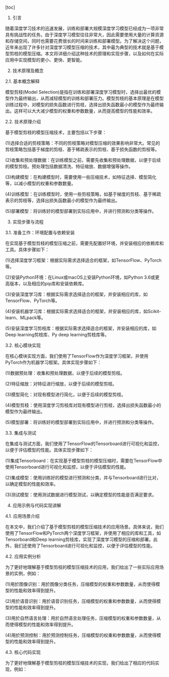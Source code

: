 
[toc]                    
                
                
1. 引言

随着深度学习技术的迅速发展，训练和部署大规模深度学习模型已经成为一项非常具有挑战性的任务。由于深度学习模型往往非常大，因此需要使用大量的计算资源和存储空间，同时也需要花费很长的时间来训练和部署模型。为了解决这个问题，近年来出现了许多针对深度学习模型压缩的技术，其中最为典型的技术就是基于模型剪枝的模型压缩。本文将详细介绍这种技术的原理和实现步骤，以及如何在实际应用中实现模型的更小、更快、更智能。

2. 技术原理及概念

2.1. 基本概念解释

模型剪枝(Model Selection)是指在训练和部署深度学习模型时，选择出最优的模型作为最终输出，从而减轻模型的训练和部署压力。模型剪枝的基本原理是在模型训练过程中，对模型的损失函数进行剪枝，选择出损失函数最小的模型作为最终输出。这样可以大大减少模型的权重和参数数量，从而提高模型的性能和效率。

2.2. 技术原理介绍

基于模型剪枝的模型压缩技术，主要包括以下步骤：

(1)选择合适的剪枝策略：不同的剪枝策略对模型压缩的效果影响非常大。常见的剪枝策略包括基于梯度的剪枝、基于稀疏表示的剪枝、基于损失函数的剪枝等。

(2)收集和预处理数据：在训练模型之前，需要先收集和预处理数据，以便于后续的模型剪枝。预处理包括数据清洗、特征缩放、数据增强等操作。

(3)构建模型：在构建模型时，需要使用一些压缩技术，如特征选择、模型简化等，以减小模型的权重和参数数量。

(4)训练模型：在训练模型时，使用一些剪枝策略，如基于梯度的剪枝、基于稀疏表示的剪枝等，选择出损失函数最小的模型作为最终输出。

(5)部署模型：将训练好的模型部署到实际应用中，并进行预测和分类等操作。

3. 实现步骤与流程

3.1. 准备工作：环境配置与依赖安装

在实现基于模型剪枝的模型压缩之前，需要先配置好环境，并安装相应的依赖库和工具。具体步骤如下：

(1)选择深度学习框架：根据实际需求选择适合的框架，如TensorFlow、PyTorch等。

(2)安装Python环境：在Linux或macOS上安装Python环境，如Python 3.6或更高版本，以及相应的pip库和安装依赖库。

(3)安装深度学习库：根据实际需求选择适合的框架，并安装相应的库，如TensorFlow、PyTorch等。

(4)安装机器学习库：根据实际需求选择适合的框架，并安装相应的库，如Scikit-learn、MLpack等。

(5)安装深度学习剪枝库：根据实际需求选择适合的框架，并安装相应的库，如Deep learning剪枝库、Py deep learning剪枝库等。

3.2. 核心模块实现

在核心模块实现方面，我们使用了TensorFlow作为深度学习框架，并使用PyTorch作为机器学习框架。具体实现步骤如下：

(1)数据预处理：收集和预处理数据，以便于后续的模型剪枝。

(2)特征缩放：对特征进行缩放，以便于后续的模型剪枝。

(3)模型简化：对现有模型进行简化，以便于后续的模型剪枝。

(4)模型剪枝：使用深度学习剪枝库对现有模型进行剪枝，选择出损失函数最小的模型作为最终输出。

(5)模型部署：将训练好的模型部署到实际应用中，并进行预测和分类等操作。

3.3. 集成与测试

在集成与测试方面，我们使用了TensorFlow的Tensorboard进行可视化和监控，以便于评估模型的性能。具体实现步骤如下：

(1)集成Tensorboard：在实现基于模型剪枝的模型压缩时，需要在TensorFlow中使用Tensorboard进行可视化和监控，以便于评估模型的性能。

(2)集成模型：使用训练好的模型进行预测和分类，并与Tensorboard进行比对，以确定模型的性能和效率。

(3)测试模型：使用测试数据进行模型测试，以确定模型的性能是否满足要求。

4. 应用示例与代码实现讲解

4.1. 应用场景介绍

在本文中，我们介绍了基于模型剪枝的模型压缩技术的应用场景。具体来说，我们使用了TensorFlow和PyTorch两个深度学习框架，并使用了相应的库和工具，如Tensorboard和Deep learning剪枝库，实现了深度学习模型的压缩和部署。此外，我们还使用了Tensorboard进行可视化和监控，以便于评估模型的性能。

4.2. 应用实例分析

为了更好地理解基于模型剪枝的模型压缩技术的应用，我们给出了一些实际应用场景的实例，例如：

(1)用於图像识别：用於图像分类任务，压缩模型的权重和参数数量，从而使得模型的性能和效率得到提升。

(2)用於语音识别：用於语音识别任务，压缩模型的权重和参数数量，从而使得模型的性能和效率得到提升。

(3)用於自然语言处理：用於自然语言处理任务，压缩模型的权重和参数数量，从而使得模型的性能和效率得到提升。

(4)用於预测控制：用於预测控制任务，压缩模型的权重和参数数量，从而使得模型的性能和效率得到提升。

4.3. 核心代码实现

为了更好地理解基于模型剪枝的模型压缩技术的实现，我们给出了相应的代码实现，例如：

